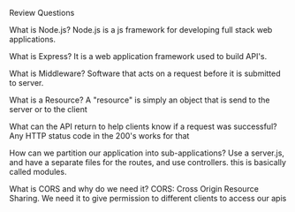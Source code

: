 
Review Questions


What is Node.js?
Node.js is a js framework for developing full stack web applications.

What is Express?
It is a web application framework used to build API's.

What is Middleware?
Software that acts on a request before it is submitted to server.

What is a Resource?
A "resource" is simply an object that is send to the server or to the client

What can the API return to help clients know if a request was successful?
Any HTTP status code in the 200's works for that

How can we partition our application into sub-applications?
Use a server.js, and have a separate files for the routes, and use controllers. this is basically called modules.

What is CORS and why do we need it?
CORS: Cross Origin Resource Sharing. We need it to give permission to different clients to access our apis
